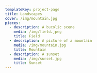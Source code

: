 ```yaml
---
templateKey: project-page
title: Landscapes
cover: /img/mountain.jpg
pieces:
  - description: A bucolic scene
    media: /img/field.jpeg
    title: Field
  - description: A picture of a mountain
    media: /img/mountain.jpg
    title: Mountain
  - description: A sunset
    media: /img/sunset.jpg
    title: Sunset
---
```



